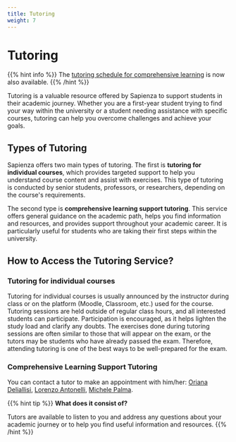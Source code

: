 ```yaml
---
title: Tutoring
weight: 7
---
```


# Tutoring

{{% hint info %}}
<i class="fa-solid fa-circle-info" style="color: #74C0FC;"></i> The [tutoring schedule for comprehensive learning](#comprehensive-learning-support-tutoring) is now also available.
{{% /hint %}}

Tutoring is a valuable resource offered by Sapienza to support students in their academic journey. Whether you are a first-year student trying to find your way within the university or a student needing assistance with specific courses, tutoring can help you overcome challenges and achieve your goals.

## Types of Tutoring

Sapienza offers two main types of tutoring. The first is **tutoring for individual courses**, which provides targeted support to help you understand course content and assist with exercises. This type of tutoring is conducted by senior students, professors, or researchers, depending on the course's requirements.

The second type is **comprehensive learning support tutoring**. This service offers general guidance on the academic path, helps you find information and resources, and provides support throughout your academic career. It is particularly useful for students who are taking their first steps within the university.

## How to Access the Tutoring Service?

### Tutoring for individual courses

Tutoring for individual courses is usually announced by the instructor during class or on the platform (Moodle, Classroom, etc.) used for the course. Tutoring sessions are held outside of regular class hours, and all interested students can participate. Participation is encouraged, as it helps lighten the study load and clarify any doubts. The exercises done during tutoring sessions are often similar to those that will appear on the exam, or the tutors may be students who have already passed the exam. Therefore, attending tutoring is one of the best ways to be well-prepared for the exam.

### Comprehensive Learning Support Tutoring

You can contact a tutor to make an appointment with him/her: [Oriana Deliallisi](https://telegram.me/orianani), [Lorenzo Antonelli](https://telegram.me/lorenzosphotos), [Michele Palma](https://telegram.me/flyingmp).

{{% hint tip %}}
<i class="fa-solid fa-lightbulb" style="color: #238636;"></i> **What does it consist of?**

Tutors are available to listen to you and address any questions about your academic journey or to help you find useful information and resources.
{{% /hint %}}
